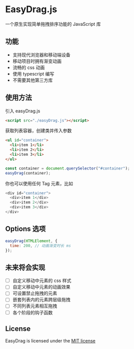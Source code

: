 # EasyDrag.js

一个原生实现简单拖拽排序功能的 JavaScript 库

## 功能

- 支持现代浏览器和移动端设备
- 移动项目时拥有渐变动画
- 流畅的 css 动画
- 使用 typescript 编写
- 不需要其他第三方库

## 使用方法

引入 easyDrag.js

```html
<script src="./easyDrag.js"></script>
```

获取列表容器，创建类并传入参数

```html
<ul id="container">
  <li>item 1</li>
  <li>item 2</li>
  <li>item 3</li>
</ul>
```

```js
const container = document.querySelector("#container");
easyDrag(container);
```

你也可以使用任何 Tag 元素，比如

```js
<div id="container">
  <div>item 1</div>
  <div>item 2</div>
  <div>item 3</div>
</div>
```

## Options 选项

```js
easyDrag(HTMLElement, {
  time: 200, // 动画渐变时长 ms
});
```

## 未来将会实现

- [ ] 自定义移动中元素的 css 样式
- [ ] 自定义移动中元素的动画效果
- [ ] 可设置禁止拖拽的元素
- [ ] 嵌套列表内的元素跨层级拖拽
- [ ] 不同列表元素相互拖拽
- [ ] 各个阶段的钩子函数

## License

EasyDrag is licensed under the [MIT license](github.com/Huucat/easy-drag/blob/main/LICENSE)
